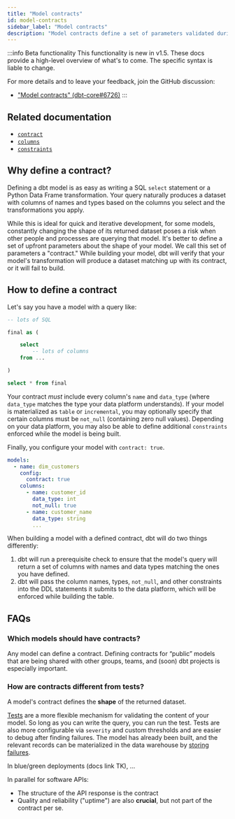 ```yaml
---
title: "Model contracts"
id: model-contracts
sidebar_label: "Model contracts"
description: "Model contracts define a set of parameters validated during transformation"
---
```


:::info Beta functionality
This functionality is new in v1.5. These docs provide a high-level overview of what's to come. The specific syntax is liable to change.

For more details and to leave your feedback, join the GitHub discussion:
* ["Model contracts" (dbt-core#6726)](https://github.com/dbt-labs/dbt-core/discussions/6726)
:::

## Related documentation
* [`contract`](resource-configs/contract)
* [`columns`](resource-properties/columns)
* [`constraints`](resource-properties/constraints)

## Why define a contract?

Defining a dbt model is as easy as writing a SQL `select` statement or a Python Data Frame transformation. Your query naturally produces a dataset with columns of names and types based on the columns you select and the transformations you apply.

While this is ideal for quick and iterative development, for some models, constantly changing the shape of its returned dataset poses a risk when other people and processes are querying that model. It's better to define a set of upfront parameters about the shape of your model. We call this set of parameters a "contract." While building your model, dbt will verify that your model's transformation will produce a dataset matching up with its contract, or it will fail to build.

## How to define a contract

Let's say you have a model with a query like:

<File name="models/marts/dim_customers.sql">

```sql
-- lots of SQL

final as (

    select
        -- lots of columns
    from ...

)

select * from final
```
</File>

Your contract _must_ include every column's `name` and `data_type` (where `data_type` matches the type your data platform understands). If your model is materialized as `table` or `incremental`, you may optionally specify that certain columns must be `not_null` (containing zero null values). Depending on your data platform, you may also be able to define additional `constraints` enforced while the model is being built.

Finally, you configure your model with `contract: true`.

<File name="models/marts/customers.yml">

```yaml
models:
  - name: dim_customers
    config:
      contract: true
    columns:
      - name: customer_id
        data_type: int
        not_null: true
      - name: customer_name
        data_type: string
        ...
```

</File>

When building a model with a defined contract, dbt will do two things differently:
1. dbt will run a prerequisite check to ensure that the model's query will return a set of columns with names and data types matching the ones you have defined.
2. dbt will pass the column names, types, `not_null`, and other constraints into the DDL statements it submits to the data platform, which will be enforced while building the table.

## FAQs

### Which models should have contracts?

Any model can define a contract. Defining contracts for “public” models that are being shared with other groups, teams, and (soon) dbt projects is especially important.

### How are contracts different from tests?

A model's contract defines the **shape** of the returned dataset.

[Tests](tests) are a more flexible mechanism for validating the content of your model. So long as you can write the query, you can run the test. Tests are also more configurable via `severity` and custom thresholds and are easier to debug after finding failures. The model has already been built, and the relevant records can be materialized in the data warehouse by [storing failures](resource-configs/store_failures).

In blue/green deployments (docs link TK), ... <!-- TODO write more here -->

In parallel for software APIs:
- The structure of the API response is the contract
- Quality and reliability ("uptime") are also **crucial**, but not part of the contract per se.
